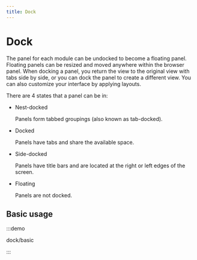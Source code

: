 ```yaml
---
title: Dock
---
```


# Dock

The panel for each module can be undocked to become a floating panel. Floating panels can be resized and moved anywhere within the browser panel. When docking a panel, you return the view to the original view with tabs side by side, or you can dock the panel to create a different view. You can also customize your interface by applying layouts.

There are 4 states that a panel can be in:

- Nest-docked

  Panels form tabbed groupings (also known as tab-docked).

- Docked

  Panels have tabs and share the available space.

- Side-docked

  Panels have title bars and are located at the right or left edges of the screen.

- Floating

  Panels are not docked.

## Basic usage

:::demo

dock/basic

:::
